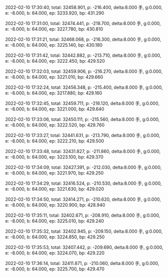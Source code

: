 2022-02-10 17:30:40, total: 32458.901, p: -216.400, delta:8.000 手, g:0.000, e: -8.000, b: 64.000, ep: 3233.920, bp: 431.290

2022-02-10 17:31:00, total: 32474.441, p: -218.700, delta:8.000 手, g:0.000, e: -8.000, b: 64.000, ep: 3227.780, bp: 430.810

2022-02-10 17:31:21, total: 32468.068, p: -216.300, delta:8.000 手, g:0.000, e: -8.000, b: 64.000, ep: 3225.140, bp: 430.180

2022-02-10 17:31:42, total: 32442.882, p: -213.710, delta:8.000 手, g:0.000, e: -8.000, b: 64.000, ep: 3222.450, bp: 429.520

2022-02-10 17:32:03, total: 32459.906, p: -216.270, delta:8.000 手, g:0.000, e: -8.000, b: 64.000, ep: 3221.010, bp: 429.660

2022-02-10 17:32:24, total: 32456.348, p: -215.400, delta:8.000 手, g:0.000, e: -8.000, b: 64.000, ep: 3217.880, bp: 429.160

2022-02-10 17:32:45, total: 32459.711, p: -216.120, delta:8.000 手, g:0.000, e: -8.000, b: 64.000, ep: 3221.000, bp: 429.640

2022-02-10 17:33:06, total: 32450.111, p: -215.560, delta:8.000 手, g:0.000, e: -8.000, b: 64.000, ep: 3222.520, bp: 429.760

2022-02-10 17:33:27, total: 32441.631, p: -213.790, delta:8.000 手, g:0.000, e: -8.000, b: 64.000, ep: 3222.210, bp: 429.500

2022-02-10 17:33:48, total: 32431.827, p: -211.860, delta:8.000 手, g:0.000, e: -8.000, b: 64.000, ep: 3223.100, bp: 429.370

2022-02-10 17:34:09, total: 32427.391, p: -212.030, delta:8.000 手, g:0.000, e: -8.000, b: 64.000, ep: 3221.970, bp: 429.250

2022-02-10 17:34:29, total: 32416.524, p: -210.530, delta:8.000 手, g:0.000, e: -8.000, b: 64.000, ep: 3221.630, bp: 429.020

2022-02-10 17:34:50, total: 32414.271, p: -210.620, delta:8.000 手, g:0.000, e: -8.000, b: 64.000, ep: 3220.900, bp: 428.940

2022-02-10 17:35:11, total: 32402.671, p: -208.910, delta:8.000 手, g:0.000, e: -8.000, b: 64.000, ep: 3225.010, bp: 429.240

2022-02-10 17:35:32, total: 32402.945, p: -209.150, delta:8.000 手, g:0.000, e: -8.000, b: 64.000, ep: 3224.850, bp: 429.250

2022-02-10 17:35:53, total: 32407.442, p: -209.690, delta:8.000 手, g:0.000, e: -8.000, b: 64.000, ep: 3224.070, bp: 429.220

2022-02-10 17:36:14, total: 32411.871, p: -210.060, delta:8.000 手, g:0.000, e: -8.000, b: 64.000, ep: 3225.700, bp: 429.470